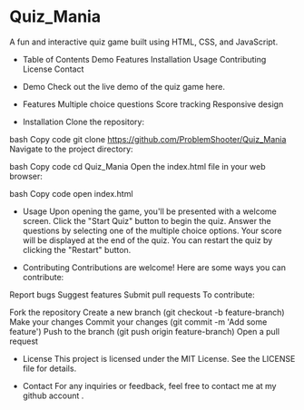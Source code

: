 # Quiz_Mania

A fun and interactive quiz game built using HTML, CSS, and JavaScript.

* Table of Contents
Demo
Features
Installation
Usage
Contributing
License
Contact

* Demo
Check out the live demo of the quiz game here.

* Features
Multiple choice questions
Score tracking
Responsive design

* Installation
Clone the repository:

bash
Copy code
git clone https://github.com/ProblemShooter/Quiz_Mania
Navigate to the project directory:

bash
Copy code
cd Quiz_Mania
Open the index.html file in your web browser:

bash
Copy code
open index.html

* Usage
Upon opening the game, you'll be presented with a welcome screen.
Click the "Start Quiz" button to begin the quiz.
Answer the questions by selecting one of the multiple choice options.
Your score will be displayed at the end of the quiz.
You can restart the quiz by clicking the "Restart" button.

* Contributing
Contributions are welcome! Here are some ways you can contribute:

Report bugs
Suggest features
Submit pull requests
To contribute:

Fork the repository
Create a new branch (git checkout -b feature-branch)
Make your changes
Commit your changes (git commit -m 'Add some feature')
Push to the branch (git push origin feature-branch)
Open a pull request

* License
This project is licensed under the MIT License. See the LICENSE file for details.

* Contact
For any inquiries or feedback, feel free to contact me at my github account . 
